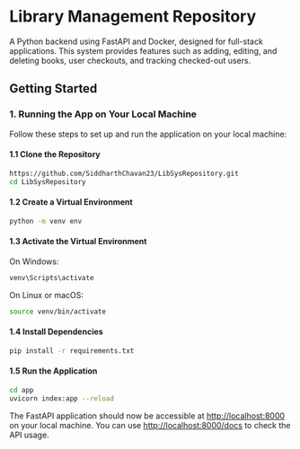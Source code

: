 # Library Management Repository

A Python backend using FastAPI and Docker, designed for full-stack applications. This system provides features such as adding, editing, and deleting books, user checkouts, and tracking checked-out users.

## Getting Started

### 1. Running the App on Your Local Machine

Follow these steps to set up and run the application on your local machine:

#### 1.1 Clone the Repository

```bash
https://github.com/SiddharthChavan23/LibSysRepository.git
cd LibSysRepository
```

#### 1.2 Create a Virtual Environment

```bash
python -m venv env
```

#### 1.3 Activate the Virtual Environment

On Windows:

```bash
venv\Scripts\activate
```

On Linux or macOS:

```bash
source venv/bin/activate
```

#### 1.4 Install Dependencies

```bash
pip install -r requirements.txt
```

#### 1.5 Run the Application

```bash
cd app
uvicorn index:app --reload
```

The FastAPI application should now be accessible at [http://localhost:8000](http://localhost:8000) on your local machine. You can use [http://localhost:8000/docs](http://localhost:8000/docs) to check the API usage.

